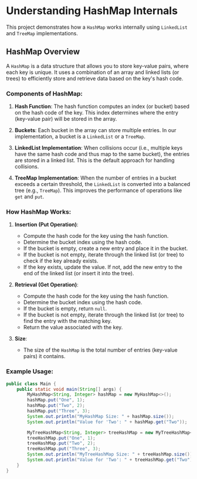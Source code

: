 # Understanding HashMap Internals

This project demonstrates how a `HashMap` works internally using `LinkedList` and `TreeMap` implementations.

## HashMap Overview

A `HashMap` is a data structure that allows you to store key-value pairs, where each key is unique. It uses a combination of an array and linked lists (or trees) to efficiently store and retrieve data based on the key's hash code.

### Components of HashMap:

1. **Hash Function**: The hash function computes an index (or bucket) based on the hash code of the key. This index determines where the entry (key-value pair) will be stored in the array.

2. **Buckets**: Each bucket in the array can store multiple entries. In our implementation, a bucket is a `LinkedList` or a `TreeMap`.

3. **LinkedList Implementation**: When collisions occur (i.e., multiple keys have the same hash code and thus map to the same bucket), the entries are stored in a linked list. This is the default approach for handling collisions.

4. **TreeMap Implementation**: When the number of entries in a bucket exceeds a certain threshold, the `LinkedList` is converted into a balanced tree (e.g., `TreeMap`). This improves the performance of operations like `get` and `put`.

### How HashMap Works:

1. **Insertion (Put Operation)**:
    - Compute the hash code for the key using the hash function.
    - Determine the bucket index using the hash code.
    - If the bucket is empty, create a new entry and place it in the bucket.
    - If the bucket is not empty, iterate through the linked list (or tree) to check if the key already exists.
    - If the key exists, update the value. If not, add the new entry to the end of the linked list (or insert it into the tree).

2. **Retrieval (Get Operation)**:
    - Compute the hash code for the key using the hash function.
    - Determine the bucket index using the hash code.
    - If the bucket is empty, return `null`.
    - If the bucket is not empty, iterate through the linked list (or tree) to find the entry with the matching key.
    - Return the value associated with the key.

3. **Size**:
    - The size of the `HashMap` is the total number of entries (key-value pairs) it contains.

### Example Usage:

```java
public class Main {
    public static void main(String[] args) {
        MyHashMap<String, Integer> hashMap = new MyHashMap<>();
        hashMap.put("One", 1);
        hashMap.put("Two", 2);
        hashMap.put("Three", 3);
        System.out.println("MyHashMap Size: " + hashMap.size());
        System.out.println("Value for 'Two': " + hashMap.get("Two"));

        MyTreeHashMap<String, Integer> treeHashMap = new MyTreeHashMap<>();
        treeHashMap.put("One", 1);
        treeHashMap.put("Two", 2);
        treeHashMap.put("Three", 3);
        System.out.println("MyTreeHashMap Size: " + treeHashMap.size());
        System.out.println("Value for 'Two': " + treeHashMap.get("Two"));
    }
}
